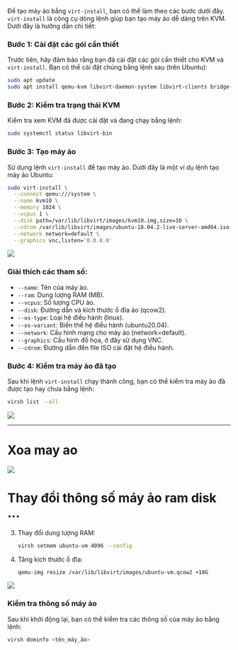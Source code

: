 Để tạo máy ảo bằng `virt-install`, bạn có thể làm theo các bước dưới đây. `virt-install` là công cụ dòng lệnh giúp bạn tạo máy ảo dễ dàng trên KVM. Dưới đây là hướng dẫn chi tiết:

### Bước 1: Cài đặt các gói cần thiết

Trước tiên, hãy đảm bảo rằng bạn đã cài đặt các gói cần thiết cho KVM và `virt-install`. Bạn có thể cài đặt chúng bằng lệnh sau (trên Ubuntu):

```bash
sudo apt update
sudo apt install qemu-kvm libvirt-daemon-system libvirt-clients bridge-utils virtinst
```

### Bước 2: Kiểm tra trạng thái KVM

Kiểm tra xem KVM đã được cài đặt và đang chạy bằng lệnh:

```bash
sudo systemctl status libvirt-bin
```

### Bước 3: Tạo máy ảo

Sử dụng lệnh `virt-install` để tạo máy ảo. Dưới đây là một ví dụ lệnh tạo máy ảo Ubuntu:

```bash
sudo virt-install \
  --connect qemu:///system \
  --name kvm10 \
  --memory 1024 \
  --vcpus 1 \
  --disk path=/var/lib/libvirt/images/kvm10.img,size=10 \
  --cdrom /var/lib/libvirt/images/ubuntu-18.04.2-live-server-amd64.iso \
  --network network=default \
  --graphics vnc,listen='0.0.0.0'

```
![](https://img001.prntscr.com/file/img001/4KwK7-M2TcyribDVEzfLKg.png)
### Giải thích các tham số:

- `--name`: Tên của máy ảo.
- `--ram`: Dung lượng RAM (MB).
- `--vcpus`: Số lượng CPU ảo.
- `--disk`: Đường dẫn và kích thước ổ đĩa ảo (qcow2).
- `--os-type`: Loại hệ điều hành (linux).
- `--os-variant`: Biến thể hệ điều hành (ubuntu20.04).
- `--network`: Cấu hình mạng cho máy ảo (network=default).
- `--graphics`: Cấu hình đồ họa, ở đây sử dụng VNC.
- `--cdrom`: Đường dẫn đến file ISO cài đặt hệ điều hành.

### Bước 4: Kiểm tra máy ảo đã tạo

Sau khi lệnh `virt-install` chạy thành công, bạn có thể kiểm tra máy ảo đã được tạo hay chưa bằng lệnh:

```bash
virsh list --all
```
![](https://img001.prntscr.com/file/img001/iTwgSO-cReeOlm1Ug38CoA.png)

---


# Xoa may ao

![](https://img001.prntscr.com/file/img001/DYPeQxAHQSCWnwQzb0Ld1g.png)
# Thay đổi thông số máy ảo ram disk ...

3. Thay đổi dung lượng RAM:

   ```bash
   virsh setmem ubuntu-vm 4096 --config
   ```
4. Tăng kích thước ổ đĩa:

   ```bash
   qemu-img resize /var/lib/libvirt/images/ubuntu-vm.qcow2 +10G
   ```


![](https://img001.prntscr.com/file/img001/ne9vfAm_RN6iTbMsdo3BJg.png)

### Kiểm tra thông số máy ảo

Sau khi khởi động lại, bạn có thể kiểm tra các thông số của máy ảo bằng lệnh:

```bash
virsh dominfo <tên_máy_ảo>
